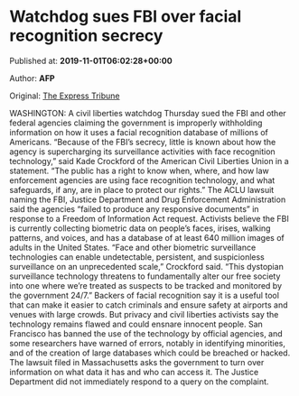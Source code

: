 
# Watchdog sues FBI over facial recognition secrecy

Published at: **2019-11-01T06:02:28+00:00**

Author: **AFP**

Original: [The Express Tribune](https://tribune.com.pk/story/2091321/8-watchdog-sues-fbi-facial-recognition-secrecy/)

WASHINGTON: A civil liberties watchdog Thursday sued the FBI and other federal agencies claiming the government is improperly withholding information on how it uses a facial recognition database of millions of Americans.
“Because of the FBI’s secrecy, little is known about how the agency is supercharging its surveillance activities with face recognition technology,” said Kade Crockford of the American Civil Liberties Union in a statement.
“The public has a right to know when, where, and how law enforcement agencies are using face recognition technology, and what safeguards, if any, are in place to protect our rights.”
The ACLU lawsuit naming the FBI, Justice Department and Drug Enforcement Administration said the agencies “failed to produce any responsive documents” in response to a Freedom of Information Act request.
Activists believe the FBI is currently collecting biometric data on people’s faces, irises, walking patterns, and voices, and has a database of at least 640 million images of adults in the United States.
“Face and other biometric surveillance technologies can enable undetectable, persistent, and suspicionless surveillance on an unprecedented scale,” Crockford said.
“This dystopian surveillance technology threatens to fundamentally alter our free society into one where we’re treated as suspects to be tracked and monitored by the government 24/7.”
Backers of facial recognition say it is a useful tool that can make it easier to catch criminals and ensure safety at airports and venues with large crowds.
But privacy and civil liberties activists say the technology remains flawed and could ensnare innocent people.
San Francisco has banned the use of the technology by official agencies, and some researchers have warned of errors, notably in identifying minorities, and of the creation of large databases which could be breached or hacked.
The lawsuit filed in Massachusetts asks the government to turn over information on what data it has and who can access it.
The Justice Department did not immediately respond to a query on the complaint.
